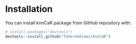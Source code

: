 # Installation

You can install knnCaR package from GitHub repository with:

``` r
# install.packages("devtools")
devtools::install_github("TaherehAlami/knnCaR")
```
